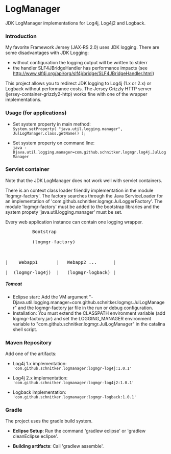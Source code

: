 LogManager
==========

JDK LogManager implementations for Log4j, Log4j2 and Logback.

### Introduction

My favorite Framework Jersey (JAX-RS 2.0) uses JDK logging. There are some disadvantages with JDK Logging:

 * without configuration the logging output will be written to stderr
 * the handler SLF4JBridgeHandler has performance impacts (see http://www.slf4j.org/api/org/slf4j/bridge/SLF4JBridgeHandler.html)
 
This project allows you to redirect JDK logging to Log4j (1.x or 2.x) or Logback without performance costs.
The Jersey Grizzly HTTP server (jersey-container-grizzly2-http) works fine with one of the wrapper implementations.

### Usage (for applications)

*   Set system property in main method: <br/>
    ``` System.setProperty( "java.util.logging.manager", JulLogManager.class.getName() ); ```

*   Set system property on command line: <br/>
    ``` java -Djava.util.logging.manager=com.github.schnitker.logmgr.log4j.JulLogManager ```

### Servlet container

Note that the JDK LogManager does not work well with servlet containers. 

There is an context class loader friendly implementation in the module 'logmgr-factory'. The factory searches through 
the Java ServiceLoader for an implementation of 'com.github.schnitker.logmgr.JulLoggerFactory'. The module 'logmgr-factory'
must be added to the bootstrap libraries and the system propety 'java.util.logging.manager' must be set.

Every web application instance can contain one logging wrapper.

<pre>
          Bootstrap                    </br>
          (logmgr-factory)             </br>
                                         </br>
|    Webapp1       |   Webapp2 ...      |</br>
|  (logmgr-log4j)  |   (logmgr-logback) |
</pre>
  
##### Tomcat
 * Eclipse start: Add the VM argument "-Djava.util.logging.manager=com.github.schnitker.logmgr.JulLogManager" and the 
   logmgr-factory jar file in the run or debug configuration.
 * Installation: You must extend the CLASSPATH environment variable (add logmgr-factory.jar) and set the LOGGING_MANAGER environment 
   variable to "com.github.schnitker.logmgr.JulLogManager" in the catalina shell script.

### Maven Repository

Add one of the artifacts:

*   Log4j 1.x implementation: <br/>
    ``` 'com.github.schnitker.logmanager:logmgr-log4j:1.0.1' ```

*   Log4j 2.x implementation: <br/>
    ``` 'com.github.schnitker.logmanager:logmgr-log4j2:1.0.1' ```

*   Logback implementation: <br/>
    ``` 'com.github.schnitker.logmanager:logmgr-logback:1.0.1' ```


### Gradle

The project uses the gradle build system.
 
 * **Eclipse Setup**: Run the command 'gradlew eclipse' or 'gradlew cleanEclipse eclipse'.

 * **Building artifacts**: Call 'gradlew assemble'.
